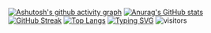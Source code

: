 [![Ashutosh's github activity graph](https://activity-graph.herokuapp.com/graph?username=HRYX02&theme=vue)](https://github.com/ashutosh00710/github-readme-activity-graph)
[![Anurag's GitHub stats](https://github-readme-stats.vercel.app/api?username=HRYX02)](https://github.com/anuraghazra/github-readme-stats)
[![GitHub Streak](https://streak-stats.demolab.com/?user=HRYX02)](https://git.io/streak-stats)
[![Top Langs](https://github-readme-stats.vercel.app/api/top-langs/?username=HRYX02&layout=compact)](https://github.com/anuraghazra/github-readme-stats)
[![Typing SVG](https://readme-typing-svg.demolab.com/?lines=First+line+of+text;Second+line+of+text)](https://git.io/typing-svg)
![visitors](https://visitor-badge.glitch.me/badge?page_id=page.id&left_color=green&right_color=red)
